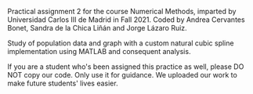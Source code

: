 Practical assignment 2 for the course Numerical Methods, imparted by Universidad Carlos III de Madrid in Fall 2021. Coded by Andrea Cervantes Bonet, Sandra de la Chica Liñán and Jorge Lázaro Ruiz.

Study of population data and graph with a custom natural cubic spline implementation using MATLAB and consequent analysis.

If you are a student who's been assigned this practice as well, please DO NOT copy our code. Only use it for guidance. We uploaded our work to make future students' lives easier.
